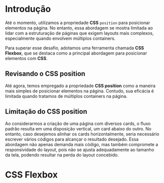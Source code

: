 # Introdução

Até o momento, utilizamos a propriedade **CSS** `position` para posicionar 
elementos na página. No entanto, essa abordagem se mostra limitada ao lidar 
com a estruturação de páginas que exigem layouts mais complexos, especialmente 
quando envolvem múltiplos containers.

Para superar esse desafio, adotamos uma ferramenta chamada **CSS Flexbox**, que 
se destaca como a principal abordagem para posicionar elementos com **CSS**.

## Revisando o CSS position

Até agora, temos empregado a propriedade **CSS position** como a maneira mais 
simples de posicionar elementos na página. Contudo, sua eficácia é limitada 
quando tratamos de múltiplos containers na página.

## Limitação do CSS position

Ao considerarmos a criação de uma página com diversos cards, o fluxo padrão 
resulta em uma disposição vertical, um card abaixo do outro. No entanto, caso 
desejemos alinhar os cards horizontalmente, seria necessário escrever vários 
códigos para alcançar o resultado desejado. Essa abordagem não apenas demanda 
mais código, mas também compromete a responsividade do layout, pois não se 
ajusta adequadamente ao tamanho da tela, podendo resultar na perda do layout concebido.

# CSS Flexbox

